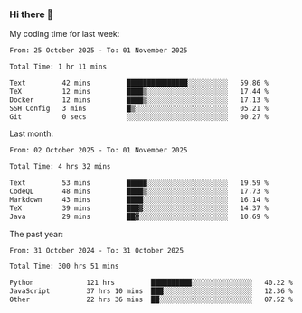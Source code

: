 ### Hi there 👋

My coding time for last week:

<!--START_SECTION:week-->

```txt
From: 25 October 2025 - To: 01 November 2025

Total Time: 1 hr 11 mins

Text         42 mins         ███████████████░░░░░░░░░░   59.86 %
TeX          12 mins         ████▒░░░░░░░░░░░░░░░░░░░░   17.44 %
Docker       12 mins         ████▒░░░░░░░░░░░░░░░░░░░░   17.13 %
SSH Config   3 mins          █▒░░░░░░░░░░░░░░░░░░░░░░░   05.21 %
Git          0 secs          ░░░░░░░░░░░░░░░░░░░░░░░░░   00.27 %
```

<!--END_SECTION:week-->

Last month:

<!--START_SECTION:month-->

```txt
From: 02 October 2025 - To: 01 November 2025

Total Time: 4 hrs 32 mins

Text         53 mins         █████░░░░░░░░░░░░░░░░░░░░   19.59 %
CodeQL       48 mins         ████▒░░░░░░░░░░░░░░░░░░░░   17.73 %
Markdown     43 mins         ████░░░░░░░░░░░░░░░░░░░░░   16.14 %
TeX          39 mins         ███▓░░░░░░░░░░░░░░░░░░░░░   14.37 %
Java         29 mins         ██▓░░░░░░░░░░░░░░░░░░░░░░   10.69 %
```

<!--END_SECTION:month-->

The past year:

<!--START_SECTION:year-->

```txt
From: 31 October 2024 - To: 31 October 2025

Total Time: 300 hrs 51 mins

Python             121 hrs         ██████████░░░░░░░░░░░░░░░   40.22 %
JavaScript         37 hrs 10 mins  ███░░░░░░░░░░░░░░░░░░░░░░   12.36 %
Other              22 hrs 36 mins  ██░░░░░░░░░░░░░░░░░░░░░░░   07.52 %
```

<!--END_SECTION:year-->
